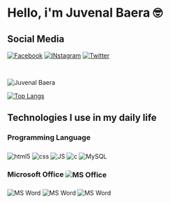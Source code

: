 # <h>Hello, i'm Juvenal Baera 🤓</h1>

### <h2>Social Media</h2>

[![Facebook](https://img.shields.io/badge/Facebook-1877F2?style=for-the-badge&logo=facebook&logoColor=white)](https://www.facebook.com/j.baera)
[![INstagram](https://img.shields.io/badge/Instagram-E4405F?style=for-the-badge&logo=instagram&logoColor=white)](https://www.instagram.com/j.baera19/)
[![Twitter](https://img.shields.io/badge/Twitter-1DA1F2?style=for-the-badge&logo=twitter&logoColor=white)](https://twitter.com/BaeraJuvenal)

<br>

<div class="gitFora">
<div class="git">

![Juvenal Baera](https://github-readme-stats.vercel.app/api?username=JuvenalBaera&show_icons=true&theme=highcontrast)

</div>
<div class="git">

[![Top Langs](https://github-readme-stats.vercel.app/api/top-langs/?username=JuvenalBaera)](https://github.com/anuraghazra/github-readme-stats)

</div>
</div>

## Technologies I use in my daily life

<div id="tech">

### <h3>Programming Language<h3>
<div style="display: inline-block">
    <img align="center" src="https://img.shields.io/badge/HTML5-E34F26?style=for-the-badge&logo=html5&logoColor=white" alt="html5">
    <img align="center" src="https://img.shields.io/badge/CSS-239120?&style=for-the-badge&logo=css3&logoColor=white" alt="css">
    <img align="center" src="https://img.shields.io/badge/JavaScript-F7DF1E?style=for-the-badge&logo=javascript&logoColor=black" alt="JS">
    <img align="center" src="https://img.shields.io/badge/C-00599C?style=for-the-badge&logo=c&logoColor=white" alt="c">
    <img align="center" src="https://img.shields.io/badge/MySQL-00000F?style=for-the-badge&logo=mysql&logoColor=white" alt="MySQL">
</div>

<br>

### <h3>Microsoft Office <img align="center" src="https://img.shields.io/badge/MS_Office-D83B01?style=for-the-badge&logo=microsoft-office&logoColor=white" alt="MS Office" style="border-radius:5px;"></h3>

<div style="display: inline-block; margin: 5px 5px 0 0;">
    <img align="center" src="https://img.shields.io/badge/MS_Word-2B579A?style=for-the-badge&logo=microsoft-word&logoColor=white" alt="MS Word">
    <img align="center" src="https://img.shields.io/badge/MS_Excel-217346?style=for-the-badge&logo=microsoft-excel&logoColor=white" alt="MS Word">
    <img align="center" src="https://img.shields.io/badge/MS_PowerPoint-B7472A?style=for-the-badge&logo=microsoft-powerpoint&logoColor=white" alt="MS Word">
</div>

</div>
